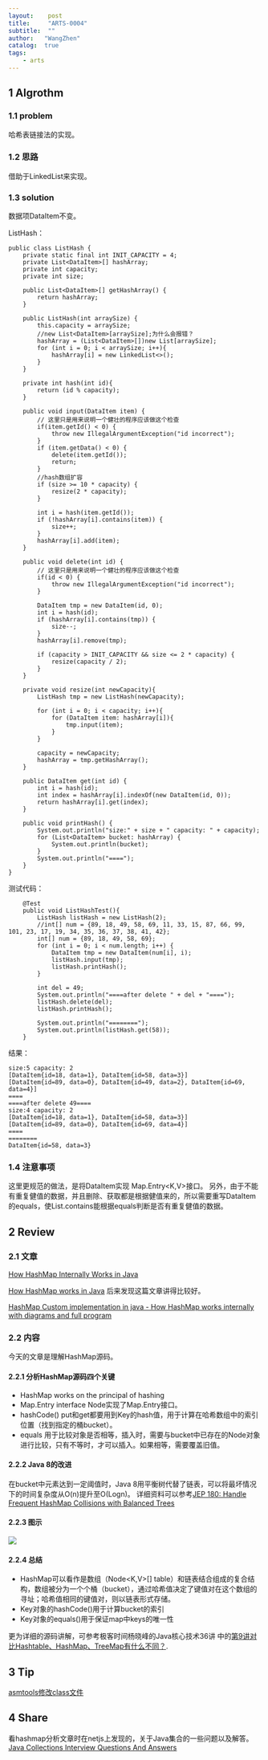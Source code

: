 ```yaml
---
layout:    post
title:     "ARTS-0004"
subtitle:  ""
author:   "WangZhen"
catalog:  true
tags: 
    - arts
---
```


## 1 Algrothm
### 1.1 problem
哈希表链接法的实现。

### 1.2 思路
借助于LinkedList来实现。

### 1.3 solution
数据项DataItem不变。

ListHash：
```
public class ListHash {
    private static final int INIT_CAPACITY = 4;
    private List<DataItem>[] hashArray;
    private int capacity;
    private int size;

    public List<DataItem>[] getHashArray() {
        return hashArray;
    }

    public ListHash(int arraySize) {
        this.capacity = arraySize;
        //new List<DataItem>[arraySize];为什么会报错？
        hashArray = (List<DataItem>[])new List[arraySize];
        for (int i = 0; i < arraySize; i++){
            hashArray[i] = new LinkedList<>();
        }
    }

    private int hash(int id){
        return (id % capacity);
    }

    public void input(DataItem item) {
        // 这里只是用来说明一个健壮的程序应该做这个检查
        if(item.getId() < 0) {
            throw new IllegalArgumentException("id incorrect");
        }
        if (item.getData() < 0) {
            delete(item.getId());
            return;
        }
        //hash数组扩容
        if (size >= 10 * capacity) {
            resize(2 * capacity);
        }

        int i = hash(item.getId());
        if (!hashArray[i].contains(item)) {
            size++;
        }
        hashArray[i].add(item);
    }

    public void delete(int id) {
        // 这里只是用来说明一个健壮的程序应该做这个检查
        if(id < 0) {
            throw new IllegalArgumentException("id incorrect");
        }

        DataItem tmp = new DataItem(id, 0);
        int i = hash(id);
        if (hashArray[i].contains(tmp)) {
            size--;
        }
        hashArray[i].remove(tmp);

        if (capacity > INIT_CAPACITY && size <= 2 * capacity) {
            resize(capacity / 2);
        }
    }

    private void resize(int newCapacity){
        ListHash tmp = new ListHash(newCapacity);

        for (int i = 0; i < capacity; i++){
            for (DataItem item: hashArray[i]){
                tmp.input(item);
            }
        }

        capacity = newCapacity;
        hashArray = tmp.getHashArray();
    }

    public DataItem get(int id) {
        int i = hash(id);
        int index = hashArray[i].indexOf(new DataItem(id, 0));
        return hashArray[i].get(index);
    }

    public void printHash() {
        System.out.println("size:" + size + " capacity: " + capacity);
        for (List<DataItem> bucket: hashArray) {
            System.out.println(bucket);
        }
        System.out.println("====");
    }
}
```

测试代码：
```
    @Test
    public void ListHashTest(){
        ListHash listHash = new ListHash(2);
        //int[] num = {89, 18, 49, 58, 69, 11, 33, 15, 87, 66, 99, 101, 23, 17, 19, 34, 35, 36, 37, 38, 41, 42};
        int[] num = {89, 18, 49, 58, 69};
        for (int i = 0; i < num.length; i++) {
            DataItem tmp = new DataItem(num[i], i);
            listHash.input(tmp);
            listHash.printHash();
        }

        int del = 49;
        System.out.println("====after delete " + del + "====");
        listHash.delete(del);
        listHash.printHash();

        System.out.println("========");
        System.out.println(listHash.get(58));
    }
```

结果：
```
size:5 capacity: 2
[DataItem{id=18, data=1}, DataItem{id=58, data=3}]
[DataItem{id=89, data=0}, DataItem{id=49, data=2}, DataItem{id=69, data=4}]
====
====after delete 49====
size:4 capacity: 2
[DataItem{id=18, data=1}, DataItem{id=58, data=3}]
[DataItem{id=89, data=0}, DataItem{id=69, data=4}]
====
========
DataItem{id=58, data=3}
```

### 1.4 注意事项
这里更规范的做法，是将DataItem实现 Map.Entry<K,V>接口。
另外，由于不能有重复健值的数据，并且删除、获取都是根据健值来的，所以需要重写DataItem的equals，使List.contains能根据equals判断是否有重复健值的数据。

## 2 Review
### 2.1 文章
[How HashMap Internally Works in Java](https://netjs.blogspot.com/2015/05/how-hashmap-internally-works-in-java.html)

[How HashMap works in Java](https://howtodoinjava.com/java/collections/hashmap/how-hashmap-works-in-java/) 后来发现这篇文章讲得比较好。

 [HashMap Custom implementation in java - How HashMap works internally with diagrams and full program](https://www.javamadesoeasy.com/2015/02/hashmap-custom-implementation.html)


### 2.2 内容
今天的文章是理解HashMap源码。

#### 2.2.1 分析HashMap源码四个关键
* HashMap works on the principal of hashing
* Map.Entry interface
Node实现了Map.Entry接口。
* hashCode()
put和get都要用到Key的hash值，用于计算在哈希数组中的索引位置（找到指定的桶bucket）。
* equals
用于比较对象是否相等，插入时，需要与bucket中已存在的Node对象进行比较，只有不等时，才可以插入。如果相等，需要覆盖旧值。

#### 2.2.2  Java 8的改进
在bucket中元素达到一定阈值时，Java 8用平衡树代替了链表，可以将最坏情况下的时间复杂度从O(n)提升至O(Logn)。
详细资料可以参考[JEP 180: Handle Frequent HashMap Collisions with Balanced Trees](http://openjdk.java.net/jeps/180)

#### 2.2.3   图示
![](https://upload-images.jianshu.io/upload_images/4222138-54eb6898b1c9edf2.png?imageMogr2/auto-orient/strip%7CimageView2/2/w/1240)


#### 2.2.4 总结
* HashMap可以看作是数组（Node<K,V>[] table）和链表结合组成的复合结构，数组被分为一个个桶（bucket），通过哈希值决定了键值对在这个数组的寻址；哈希值相同的键值对，则以链表形式存储。
* Key对象的hashCode()用于计算bucket的索引
* Key对象的equals()用于保证map中keys的唯一性


更为详细的源码讲解，可参考极客时间杨晓峰的Java核心技术36讲 中的[第9讲对比Hashtable、HashMap、TreeMap有什么不同？](https://time.geekbang.org/column/article/8053).

## 3 Tip
[asmtools修改class文件](https://www.jianshu.com/p/f258664ba8ba)

## 4 Share
看hashmap分析文章时在netjs上发现的，关于Java集合的一些问题以及解答。[Java Collections Interview Questions And Answers](https://netjs.blogspot.com/2015/11/java-collections-interview-questions.html)